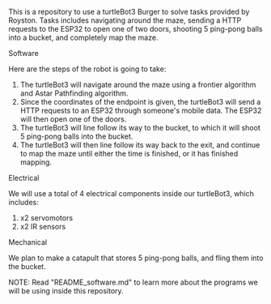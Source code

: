 This is a repository to use a turtleBot3 Burger to solve tasks provided by Royston. Tasks includes navigating around the maze, sending a HTTP requests to the ESP32 to open one of two
doors, shooting 5 ping-pong balls into a bucket, and completely map the maze.

Software

Here are the steps of the robot is going to take:
1) The turtleBot3 will navigate around the maze using a frontier algorithm and Astar Pathfinding algorithm.
2) Since the coordinates of the endpoint is given, the turtleBot3 will send a HTTP requests to an ESP32 through someone's mobile data. The ESP32 will then open one of the doors.
3) The turtleBot3 will line follow its way to the bucket, to which it will shoot 5 ping-pong balls into the bucket.
4) The turtleBot3 will then line follow its way back to the exit, and continue to map the maze until either the time is finished, or it has finished mapping.

Electrical

We will use a total of 4 electrical components inside our turtleBot3, which includes:
1) x2 servomotors
2) x2 IR sensors

Mechanical

We plan to make a catapult that stores 5 ping-pong balls, and fling them into the bucket.

NOTE: Read "README_software.md" to learn more about the programs we will be using inside this repository.
